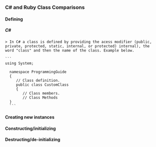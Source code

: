 ### C# and Ruby Class Comparisons

#### Defining
  ##### C#
    > In C# a class is defined by providing the acess modifier (public, private, protected, static, internal, or protected) internal), the word "class" and then the name of the class. Example below.
    
    ```
    using System;

      namespace ProgrammingGuide
      {
         // Class definition.
         public class CustomClass
         {
            // Class members.
            // Class Methods
      }
      ```
#### Creating new instances

#### Constructing/initializing

#### Destructing/de-initializing
